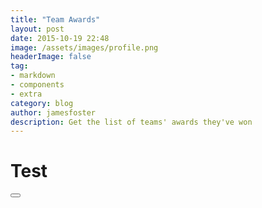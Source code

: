 ```yaml
---
title: "Team Awards"
layout: post
date: 2015-10-19 22:48
image: /assets/images/profile.png
headerImage: false
tag:
- markdown
- components
- extra
category: blog
author: jamesfoster 
description: Get the list of teams' awards they've won
---
```


# Test
<html>
    <body>
        <button onclick="myFunction()"></button>
        <script>
            function myFunction() {
                console.log("This works");
            }
        </script>
    </body>
</html>